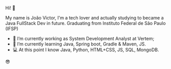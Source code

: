 Hi! 👋

My name is João Victor, I'm a tech lover and actually studying to became a Java FullStack Dev in future. Graduating from Instituto Federal de São Paulo (IFSP)

- 🔭 I’m currently working as System Development Analyst at Vertem;
- 🌱 I’m currently learning Java, Spring boot, Gradle & Maven, JS.
- :computer: At this point I know Java, Python, HTML+CSS, JS, SQL, MongoDB.

:sunglasses:

